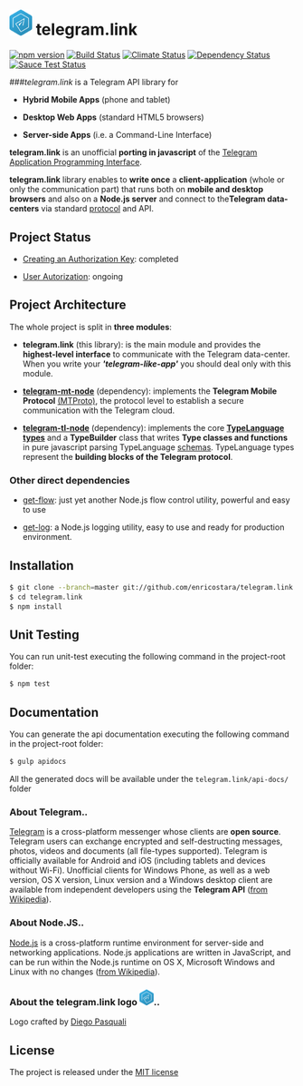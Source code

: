 
# <img src="./telegram.link.png" width="40"/> telegram.link 
[![npm version][npm-image]][npm-url] [![Build Status][travis-image]][travis-url] [![Climate Status][climate-image]][climate-url] [![Dependency Status][gemnasium-image]][gemnasium-url]
[![Sauce Test Status][sauce-image]][sauce-url]


###_telegram.link_ is a Telegram API library for

- **Hybrid Mobile Apps** (phone and tablet)

- **Desktop Web Apps** (standard HTML5 browsers)

- **Server-side Apps**  (i.e. a Command-Line Interface) 

**telegram.link** is an unofficial **porting in javascript** of the [Telegram Application Programming Interface](https://core.telegram.org/api).
 
**telegram.link** library enables to **write once**  a **client-application** (whole or only the communication part) that
runs both on **mobile and desktop browsers** and also on a **Node.js server**  and connect to the**Telegram data-centers**
via standard [protocol](https://core.telegram.org/mtproto) and API.


## Project Status

- [Creating an Authorization Key](https://core.telegram.org/mtproto/auth_key): completed

- [User Autorization](https://core.telegram.org/api/auth): ongoing


## Project Architecture

The whole project is split in **three modules**:
  
- **telegram.link** (this library): is the main module and provides the **highest-level interface** to communicate with the Telegram data-center. 
When you write your **_'telegram-like-app'_** you should deal only with this module.

- [**telegram-mt-node**](https://github.com/enricostara/telegram-mt-node) (dependency): implements the **Telegram Mobile Protocol** [(MTProto)](https://core.telegram.org/mtproto),
the protocol level to establish a secure communication with the Telegram cloud.

- [**telegram-tl-node**](https://github.com/enricostara/telegram-tl-node) (dependency): implements the core [**TypeLanguage types**](https://core.telegram.org/mtproto/TL) and 
a **TypeBuilder** class that writes **Type classes and functions** in pure javascript parsing TypeLanguage [schemas](https://core.telegram.org/schema). 
TypeLanguage types represent the **building blocks of the Telegram protocol**.

### Other direct dependencies

- [get-flow](https://github.com/enricostara/get-flow): just yet another Node.js flow control utility, powerful and easy to use

- [get-log](https://github.com/enricostara/get-log): a Node.js logging utility, easy to use and ready for production environment.

## Installation

```bash
$ git clone --branch=master git://github.com/enricostara/telegram.link.git
$ cd telegram.link
$ npm install
```

## Unit Testing 

You can run unit-test executing the following command in the project-root folder:
```bash
$ npm test
```
## Documentation

You can generate the api documentation executing the following command in the project-root folder: 
```bash
$ gulp apidocs
```
All the generated docs will be available under the `telegram.link/api-docs/` folder


### About Telegram.. 

[Telegram](http://www.telegram.org ) is a cross-platform messenger whose clients are **open source**. 
Telegram users can exchange encrypted and self-destructing messages, photos, videos and documents (all file-types supported). 
Telegram is officially available for Android and iOS (including tablets and devices without Wi-Fi). 
Unofficial clients for Windows Phone, as well as a web version, OS X version, Linux version and a Windows desktop client 
are available from independent developers using the **Telegram API**
([from Wikipedia](http://en.wikipedia.org/wiki/Telegram_\(software\))).

### About Node.JS..

[Node.js](http://nodejs.org) is a cross-platform runtime environment for server-side and networking applications. 
Node.js applications are written in JavaScript, and can be run within the Node.js runtime on OS X, Microsoft Windows and 
Linux with no changes ([from Wikipedia](http://en.wikipedia.org/wiki/Node.js)).

### About the telegram.link logo  <img src="./telegram.link.png" width="25"/>..

Logo crafted by [Diego Pasquali](http://dribbble.com/diegopq)

## License

The project is released under the [MIT license](./LICENSE) 


[npm-url]: https://www.npmjs.org/package/telegram.link
[npm-image]: https://badge.fury.io/js/telegram.link.svg

[travis-url]: https://travis-ci.org/enricostara/telegram.link
[travis-image]: https://travis-ci.org/enricostara/telegram.link.svg?branch=master

[climate-url]: https://codeclimate.com/github/enricostara/telegram.link
[climate-image]: https://codeclimate.com/github/enricostara/telegram.link/badges/gpa.svg

[coverage-url]: https://coveralls.io/r/enricostara/telegram.link?branch=master
[coverage-image]: https://img.shields.io/coveralls/enricostara/telegram.link.svg

[gemnasium-url]: https://gemnasium.com/enricostara/telegram.link
[gemnasium-image]: https://gemnasium.com/enricostara/telegram.link.svg

[sauce-url]: https://saucelabs.com/u/enricostara
[sauce-image]: https://saucelabs.com/browser-matrix/enricostara.svg
